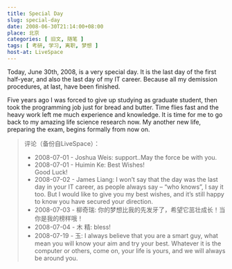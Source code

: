 ```yaml
---
title: Special Day
slug: special-day
date: 2008-06-30T21:14:00+08:00
place: 北京
categories: [ 旧文, 随笔 ]
tags: [ 考研, 学习, 离职, 梦想 ]
host-at: LiveSpace
---
```

Today, June 30th, 2008, is a very special day. It is the last day of the first half-year, and also the last day of my IT career. Because all my demission procedures, at last, have been finished.

Five years ago I was forced to give up studying as graduate student, then took the programming job just for bread and butter. Time flies fast and the heavy work left me much experience and knowledge. It is time for me to go back to my amazing life science research now. My another new life, preparing the exam, begins formally from now on.

> 评论（备份自LiveSpace）：
>
> * 2008-07-01 - Joshua Weis: support..May the force be with you.
> * 2008-07-01 - Huimin Ke: Best Wishes!<br>Good Luck!
> * 2008-07-02 - James Liang: I won’t say that the day was the last day in your IT career, as people always say – “who knows”, I say it too. But I would like to give you my best wishes, and it’s still happy to know you have secured your direction.
> * 2008-07-03 - 柳奇瑞: 你的梦想比我的先发牙了，希望它茁壮成长！当你是我的榜样哦！
> * 2008-07-04 - 木 精: bless!
> * 2008-07-19 - 玉: I always believe that you are a smart guy, what mean you will know your aim and try your best. Whatever it is the computer or others, come on, your life is yours, and we will always be around you.
